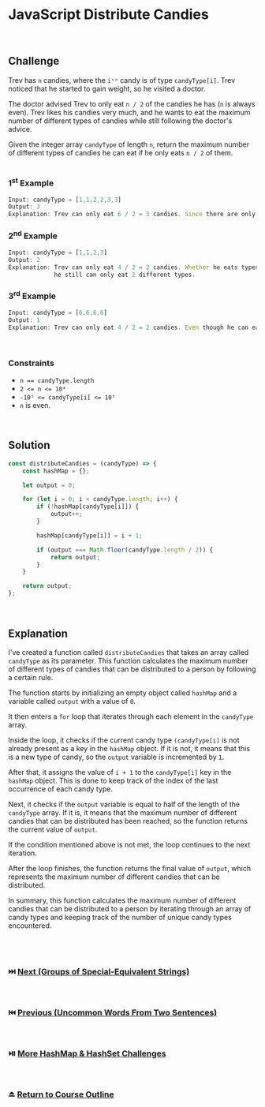 # JavaScript Distribute Candies
<br/>

## Challenge
Trev has `n` candies, where the `iᵗʰ` candy is of type `candyType[i]`. Trev noticed that he started to gain weight, so he visited a doctor.

The doctor advised Trev to only eat `n / 2` of the candies he has (`n` is always even). Trev likes his candies very much, and he wants to eat the maximum number of different types of candies while still following the doctor's advice.

Given the integer array `candyType` of length `n`, return the maximum number of different types of candies he can eat if he only eats `n / 2` of them.
<br/>
<br/>

### 1<sup>st</sup> Example

```JavaScript
Input: candyType = [1,1,2,2,3,3]
Output: 3
Explanation: Trev can only eat 6 / 2 = 3 candies. Since there are only 3 types, he can eat one of each type.
```

### 2<sup>nd</sup> Example

```JavaScript
Input: candyType = [1,1,2,3]
Output: 2
Explanation: Trev can only eat 4 / 2 = 2 candies. Whether he eats types [1,2], [1,3], or [2,3],
             he still can only eat 2 different types.
```

### 3<sup>rd</sup> Example

```JavaScript
Input: candyType = [6,6,6,6]
Output: 1
Explanation: Trev can only eat 4 / 2 = 2 candies. Even though he can eat 2 candies, he only has 1 type.
```

<br/>

### Constraints

- `n == candyType.length`
- `2 <= n <= 10⁴`
- `-10⁵ <= candyType[i] <= 10⁵`
- `n` is even.

<br/>

## Solution

```JavaScript
const distributeCandies = (candyType) => {
    const hashMap = {};

    let output = 0;

    for (let i = 0; i < candyType.length; i++) {
        if (!hashMap[candyType[i]]) {
            output++;
        }

        hashMap[candyType[i]] = i + 1;

        if (output === Math.floor(candyType.length / 2)) {
            return output;
        }
    }

    return output;
};
```

<br/>

## Explanation

I've created a function called `distributeCandies` that takes an array called `candyType` as its parameter. This function calculates the maximum number of different types of candies that can be distributed to a person by following a certain rule.
<br/>

The function starts by initializing an empty object called `hashMap` and a variable called `output` with a value of `0`.
<br/>

It then enters a `for` loop that iterates through each element in the `candyType` array.
<br/>

Inside the loop, it checks if the current candy type `(candyType[i]` is not already present as a key in the `hashMap` object. If it is not, it means that this is a new type of candy, so the `output` variable is incremented by `1`.
<br/>

After that, it assigns the value of `i + 1` to the `candyType[i]` key in the `hashMap` object. This is done to keep track of the index of the last occurrence of each candy type.
<br/>

Next, it checks if the `output` variable is equal to half of the length of the `candyType` array. If it is, it means that the maximum number of different candies that can be distributed has been reached, so the function returns the current value of `output`.
<br/>

If the condition mentioned above is not met, the loop continues to the next iteration.
<br/>

After the loop finishes, the function returns the final value of `output`, which represents the maximum number of different candies that can be distributed.
<br/>

In summary, this function calculates the maximum number of different candies that can be distributed to a person by iterating through an array of candy types and keeping track of the number of unique candy types encountered.
<br/>
<br/>
<br/>
<br/>

### :next_track_button: [Next (Groups of Special-Equivalent Strings)][Next]
<br/>

### :previous_track_button: [Previous (Uncommon Words From Two Sentences)][Previous]
<br/>

### :play_or_pause_button: [More HashMap & HashSet Challenges][More]
<br/>

### :eject_button: [Return to Course Outline][Return]
<br/>

[Next]: https://github.com/Superklok/JavaScriptHashMapsAndSets/blob/main/Sorting/JavaScriptGroupsOfSpecialEquivalentStrings.md
[Previous]: https://github.com/Superklok/JavaScriptHashMapsAndSets/blob/main/Sorting/JavaScriptUncommonWordsFromTwoSentences.md
[More]: https://github.com/Superklok/JavaScriptHashMapsAndSets
[Return]: https://github.com/Superklok/LearnJavaScript